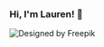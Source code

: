 ### Hi, I'm Lauren! 🌸

<img src="https://img.freepik.com/free-photo/view-adorable-3d-cat_23-2150473716.jpg?t=st=1715529217~exp=1715532817~hmac=827746ed0b72ca19b183dc0a4449056d7df18e23252f8e53ba5140f9c2ec0185&w=1380" title="Designed by Freepik" />


<!--
**laurenawilkinson/laurenawilkinson** is a ✨ _special_ ✨ repository because its `README.md` (this file) appears on your GitHub profile.

Here are some ideas to get you started:

- 🔭 I’m currently working on ...
- 🌱 I’m currently learning ...
- 👯 I’m looking to collaborate on ...
- 🤔 I’m looking for help with ...
- 💬 Ask me about ...
- 📫 How to reach me: ...
- 😄 Pronouns: ...
- ⚡ Fun fact: ...
-->
